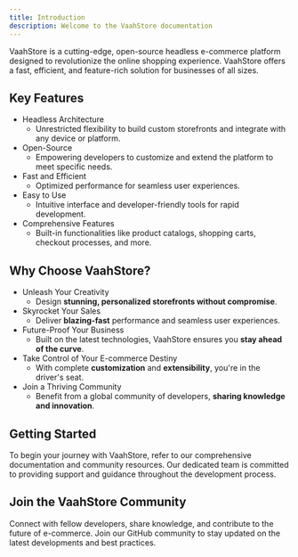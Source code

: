 ```yaml
---
title: Introduction
description: Welcome to the VaahStore documentation
---
```


VaahStore is a cutting-edge, open-source headless e-commerce platform designed to revolutionize the online shopping experience. VaahStore offers a fast, efficient, and feature-rich solution for businesses of all sizes.

## Key Features

- Headless Architecture
  - Unrestricted flexibility to build custom storefronts and integrate with any device or platform.
- Open-Source
  - Empowering developers to customize and extend the platform to meet specific needs.
- Fast and Efficient
  - Optimized performance for seamless user experiences.
- Easy to Use
  - Intuitive interface and developer-friendly tools for rapid development.
- Comprehensive Features
  - Built-in functionalities like product catalogs, shopping carts, checkout processes, and more.

## Why Choose VaahStore?

- Unleash Your Creativity
  - Design **stunning, personalized storefronts without compromise**.
- Skyrocket Your Sales
  - Deliver **blazing-fast** performance and seamless user experiences.
- Future-Proof Your Business
  - Built on the latest technologies, VaahStore ensures you **stay ahead of the curve**.
- Take Control of Your E-commerce Destiny
  - With complete **customization** and **extensibility**, you're in the driver's seat.
- Join a Thriving Community
  - Benefit from a global community of developers, **sharing knowledge and innovation**.

## Getting Started

To begin your journey with VaahStore, refer to our comprehensive documentation and community resources. Our dedicated team is committed to providing support and guidance throughout the development process.

## Join the VaahStore Community

Connect with fellow developers, share knowledge, and contribute to the future of e-commerce. Join our GitHub community to stay updated on the latest developments and best practices.
